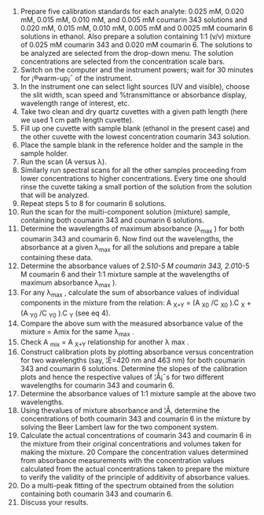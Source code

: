 1. Prepare five calibration standards for each analyte: 0.025 mM, 0.020 mM, 0.015 mM, 0.010 mM, and 0.005 mM coumarin 343 solutions and 0.020 mM, 0.015 mM, 0.010 mM, 0.005 mM and 0.0025 mM coumarin 6 solutions in ethanol. Also prepare a solution containing 1:1 (v/v) mixture of 0.025 mM coumarin 343 and 0.020 mM coumarin 6. The solutions to be analyzed are selected from the drop-down menu. The solution concentrations are selected from the concentration scale bars.
2. Switch on the computer and the instrument powers; wait for 30 minutes for ¡®warm-up¡¯ of the instrument.
3. In the instrument one can select light sources (UV and visible), choose the slit width, scan speed and %transmittance or absorbance display, wavelength range of interest, etc.
4. Take two clean and dry quartz cuvettes with a given path length (here we used 1 cm path length cuvette).
5. Fill up one cuvette with sample blank (ethanol in the present case) and the other cuvette with the lowest concentration coumarin 343 solution.
6. Place the sample blank in the reference holder and the sample in the sample holder.
7. Run the scan (A versus λ).
8. Similarly run spectral scans for all the other samples proceeding from lower concentrations to higher concentrations. Every time one should rinse the cuvette taking a small portion of the solution from the solution that will be analyzed.
9. Repeat steps 5 to 8 for coumarin 6 solutions.
10. Run the scan for the multi-component solution (mixture) sample, containing both coumarin 343 and coumarin 6 solutions.
11. Determine the wavelengths of maximum absorbance (λ<sub>max</sub> ) for both coumarin 343 and coumarin 6. Now find out the wavelengths, the absorbance at a given λ<sub>max</sub> for all the solutions and prepare a table containing these data.
12. Determine the absorbance values of 2.5*10-5 M coumarin 343, 2.0*10-5 M coumarin 6 and their 1:1 mixture sample at the wavelengths of maximum absorbance λ<sub>max</sub> ).
13. For any λ<sub>max</sub> , calculate the sum of absorbance values of individual components in the mixture from the relation: A <sub>X+Y</sub> = (A <sub>X0</sub> /C <sub>X0</sub> ).C <sub>X</sub> + (A <sub>Y0</sub> /C <sub>Y0</sub> ).C <sub>Y</sub> (see eq 4).
14. Compare the above sum with the measured absorbance value of the mixture = Amix for the same λ<sub>max</sub> .
15. Check A <sub>mix</sub> = A <sub>X+Y</sub> relationship for another λ max .
16. Construct calibration plots by plotting absorbance versus concentration for two wavelengths (say, ¦Ë=420 nm and 463 nm) for both coumarin 343 and coumarin 6 solutions. Determine the slopes of the calibration plots and hence the respective values of ¦Å¡¯s for two different wavelengths for coumarin 343 and coumarin 6.
17. Determine the absorbance values of 1:1 mixture sample at the above two wavelengths.
18. Using thevalues of mixture absorbance and ¦Å, determine the concentrations of both coumarin 343 and coumarin 6 in the mixture by solving the Beer Lambert law for the two component system.
19. Calculate the actual concentrations of coumarin 343 and coumarin 6 in the mixture from their original concentrations and volumes taken for making the mixture.
20 Compare the concentration values determined from absorbance measurements with the concentration values calculated from the actual concentrations taken to prepare the mixture to verify the validity of the principle of additivity of absorbance values.
21. Do a multi-peak fitting of the spectrum obtained from the solution containing both coumarin 343 and coumarin 6.
22. Discuss your results.
